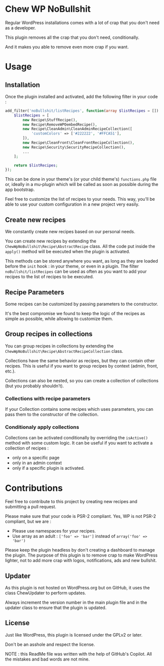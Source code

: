 # Chew WP NoBullshit

Regular WordPress installations comes with a lot of crap that you don't need as a developer.

This plugin removes all the crap that you don't need, conditionally.

And it makes you able to remove even more crap if you want.

# Usage
## Installation
Once the plugin installed and activated, add the following filter in your code :
    
```php
add_filter('noBullshit/listRecipes', function(array $listRecipes = []) {
    $listRecipes = [
        new Recipe\StuffRecipe(),
        new Recipe\RemoveWPOembedRecipe(),
        new Recipe\CleanAdmin\CleanAdminRecipeCollection([
            'customColors' => ['#222222', '#FFCA51'],
        ]),
        new Recipe\CleanFront\CleanFrontRecipeCollection(),
        new Recipe\Security\SecurityRecipeCollection(),
        ...
    ];

    return $listRecipes;
});
```

This can be done in your theme's (or your child theme's) `functions.php` file or, ideally in a mu-plugin which will be called as soon as possible during the app bootstrap.

Feel free to customize the list of recipes to your needs. This way, you'll be able to use your custom configuration in a new project very easily.

## Create new recipes
We constantly create new recipes based on our personal needs.

You can create new recipes by extending the `ChewWpNoBullshit\Recipe\AbstractRecipe` class. All the code put inside the `apply()` method will be executed when the plugin is activated.

This methods can be stored anywhere you want, as long as they are loaded before the `init` hook : in your theme, or even in a plugin.
The filter `noBullshit/listRecipes` can be used as often as you want to add your recipes to the list of recipes to be executed.

## Recipe Parameters
Some recipes can be customized by passing parameters to the constructor.

It's the best compromise we found to keep the logic of the recipes as simple as possible, while allowing to customize them.

## Group recipes in collections
You can group recipes in collections by extending the `ChewWpNoBullshit\Recipe\AbstractRecipeCollection` class.

Collections have the same behavior as recipes, but they can contain other recipes.
This is useful if you want to group recipes by context (admin, front, etc.).

Collections can also be nested, so you can create a collection of collections (but you probably shouldn't).

### Collections with recipe parameters
If your Collection contains some recipes which uses parameters, you can pass them to the constructor of the collection.

### Conditionaly apply collections
Collections can be activated conditionally by overriding the `isActive()` method with some custom logic. It can be useful if you want to activate a collection of recipes :
- only on a specific page
- only in an admin context
- only if a specific plugin is activated.

# Contributions
Feel free to contribute to this project by creating new recipes and submitting a pull request.

Please make sure that your code is PSR-2 compliant. Yes, WP is not PSR-2 compliant, but we are :
* Please use namespaces for your recipes.
* Use array as an adult : `['foo' => 'bar']` instead of `array('foo' => 'bar')`

Please keep the plugin headless by don't creating a dashboard to manage the plugin. The purpose of this plugin is to remove crap to make WordPress lighter, not to add more crap with logos, notifications, ads and new bullshit.

## Updater
As this plugin is not hosted on WordPress.org but on GitHub, it uses the class ChewUpdater to perform updates.

Always increment the version number in the main plugin file and in the updater class to ensure that the plugin is updated.

## License
Just like WordPress, this plugin is licensed under the GPLv2 or later.

Don't be an asshole and respect the license.

NOTE : this ReadMe file was written with the help of GitHub's Copilot. All the mistakes and bad words are not mine.
